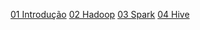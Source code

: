 [01 Introdução](01-introducao.Rmd)
[02 Hadoop](02-hadoop.Rmd)
[03 Spark](03-spark.Rmd)
[04 Hive](04-hive.Rmd)
